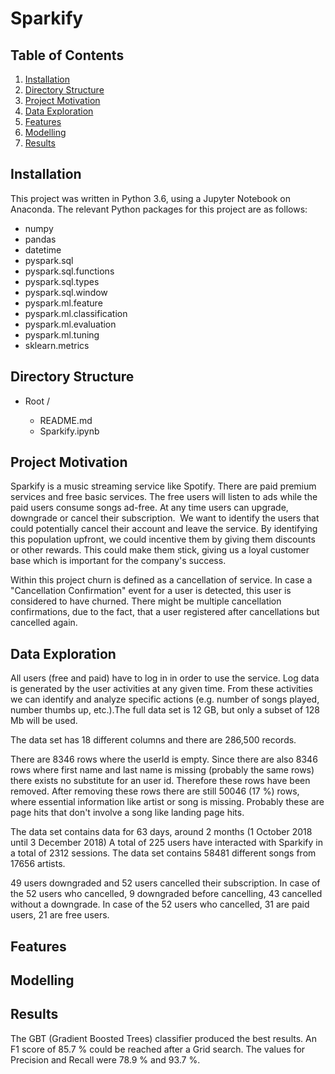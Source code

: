 # Sparkify

## Table of Contents

1. [Installation](#installation)
2. [Directory Structure](#directoryStructure)
3. [Project Motivation](#motivation)
4. [Data Exploration](#exploration)
5. [Features](#features)
6. [Modelling](#modelling)
7. [Results](#results)

## Installation <a name="installation"></a>
This project was written in Python 3.6, using a Jupyter Notebook on Anaconda. The relevant Python packages for this project are as follows:

- numpy
- pandas
- datetime
- pyspark.sql
- pyspark.sql.functions
- pyspark.sql.types
- pyspark.sql.window
- pyspark.ml.feature 
- pyspark.ml.classification
- pyspark.ml.evaluation
- pyspark.ml.tuning
- sklearn.metrics

## Directory Structure <a name="directoryStructure"></a>

- Root /

    - README.md  
    - Sparkify.ipynb
    
## Project Motivation <a name="motivation"></a>
Sparkify is a music streaming service like Spotify. There are paid premium services and free basic services. 
The free users will listen to ads while the paid users consume songs ad-free. At any time users can upgrade, 
downgrade or cancel their subscription. 
We want to identify the users that could potentially cancel their account and leave the service. 
By identifying this population upfront, we could incentive them by giving them discounts or other rewards. 
This could make them stick, giving us a loyal customer base which is important for the company's success.

Within this project churn is defined as a cancellation of service. 
In case a "Cancellation Confirmation" event for a user is detected, this user is considered to have churned. 
There might be multiple cancellation confirmations, due to the fact, 
that a user registered after cancellations but cancelled again.

## Data Exploration <a name="exploration"></a>
All users (free and paid) have to log in in order to use the service. Log data is generated by the user activities at any given time. From these activities we can identify and analyze specific actions (e.g. number of songs played, number thumbs up, etc.).The full data set is 12 GB, but only a subset of 128 Mb will be used. 

The data set has 18 different columns and there are 286,500 records.

There are 8346 rows where the userId is empty. Since there are also 8346 rows where first name and last name is missing (probably the same rows) there exists no substitute for an user id. Therefore these rows have been removed. After removing these rows there are still 50046 (17 %) rows, where essential information like artist or song is missing. Probably these are page hits that don't involve a song like landing page hits.

The data set contains data for 63 days, around 2 months (1 October 2018 until 3 December 2018)
A total of 225 users have interacted with Sparkify in a total of 2312 sessions. The data set contains 58481 different songs from 17656 artists.

49 users downgraded and 52 users cancelled their subscription.
In case of the 52 users who cancelled, 9 downgraded before cancelling, 43 cancelled without a downgrade. In case of the 52 users who cancelled, 31 are paid users, 21 are free users.

## Features <a name="features"></a>

## Modelling <a name="modelling"></a>

## Results <a name="results"></a>
The GBT (Gradient Boosted Trees) classifier produced the best results. An F1 score of 85.7 % could be reached after a Grid search. The values for Precision and Recall were 78.9 % and 93.7 %.
